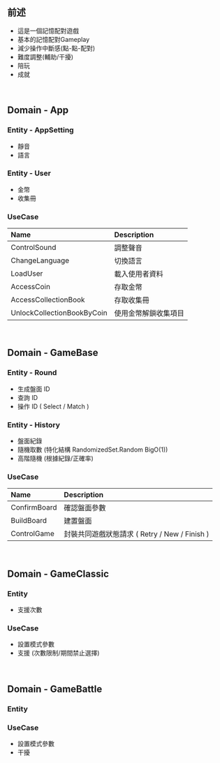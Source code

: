 ## 前述
- 這是一個記憶配對遊戲
- 基本的記憶配對Gameplay
- 減少操作中斷感(點-點-配對)
- 難度調整(輔助/干擾)
- 陪玩
- 成就

<br/> 

## Domain - App
### Entity - AppSetting
- 靜音
- 語言

### Entity - User
- 金幣
- 收集冊

### UseCase
|  Name  | Description  |
| :- | :- |
| ControlSound | 調整聲音 |
| ChangeLanguage | 切換語言 |
| LoadUser | 載入使用者資料 |
| AccessCoin | 存取金幣 |
| AccessCollectionBook | 存取收集冊 |
| UnlockCollectionBookByCoin | 使用金幣解鎖收集項目 |

<br/> 

## Domain - GameBase
### Entity - Round
- 生成盤面 ID
- 查詢 ID 
- 操作 ID ( Select / Match )

### Entity - History
- 盤面紀錄
- 隨機取數 (特化結構 RandomizedSet.Random BigO(1))
- 高階隨機 (根據紀錄/正確率)

### UseCase
|  Name  | Description  |
| :- | :- |
| ConfirmBoard | 確認盤面參數 |
| BuildBoard | 建置盤面 |
| ControlGame | 封裝共同遊戲狀態請求 ( Retry / New / Finish ) |

<br/> 

## Domain - GameClassic
### Entity
- 支援次數
### UseCase
- 設置模式參數
- 支援 (次數限制/期間禁止選擇)

<br/> 

## Domain - GameBattle
### Entity

### UseCase
- 設置模式參數
- 干擾

<br/> 
